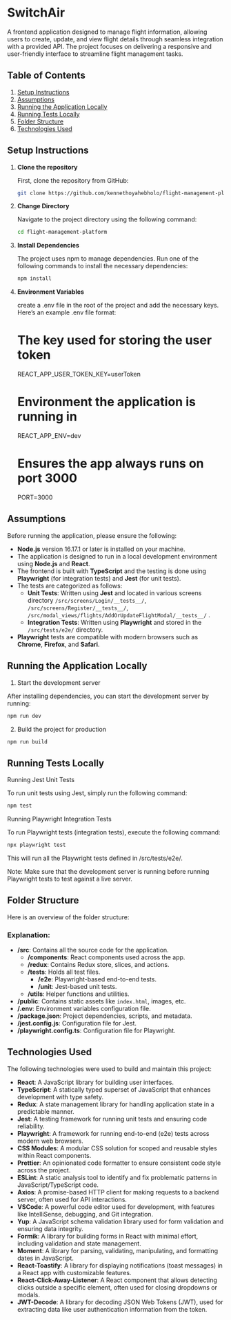 # SwitchAir

A frontend application designed to manage flight information, allowing users to create, update, and view flight details through seamless integration with a provided API. The project focuses on delivering a responsive and user-friendly interface to streamline flight management tasks.

## Table of Contents

1. [Setup Instructions](#setup-instructions)
2. [Assumptions](#assumptions)
3. [Running the Application Locally](#running-the-application-locally)
4. [Running Tests Locally](#running-tests-locally)
5. [Folder Structure](#folder-structure)
6. [Technologies Used](#technologies-used)

## Setup Instructions

1. **Clone the repository**

   First, clone the repository from GitHub:

   ```bash
   git clone https://github.com/kennethoyahebholo/flight-management-platform.git
   ```

2. **Change Directory**

   Navigate to the project directory using the following command:

   ```bash
   cd flight-management-platform
   ```

3. **Install Dependencies**

   The project uses npm to manage dependencies. Run one of the following commands to install the necessary dependencies:

   ```bash
   npm install
   ```

4. **Environment Variables**

   create a .env file in the root of the project and add the necessary keys. Here’s an example .env file format:

   # The key used for storing the user token

   REACT_APP_USER_TOKEN_KEY=userToken

   # Environment the application is running in

   REACT_APP_ENV=dev

   # Ensures the app always runs on port 3000

   PORT=3000

## Assumptions

Before running the application, please ensure the following:

- **Node.js** version 16.17.1 or later is installed on your machine.
- The application is designed to run in a local development environment using **Node.js** and **React**.
- The frontend is built with **TypeScript** and the testing is done using **Playwright** (for integration tests) and **Jest** (for unit tests).
- The tests are categorized as follows:
  - **Unit Tests**: Written using **Jest** and located in various screens directory `/src/screens/Login/__tests__/`, `/src/screens/Register/__tests__/`, `/src/modal_views/flights/AddOrUpdateFlightModal/__tests__/` .
  - **Integration Tests**: Written using **Playwright** and stored in the `/src/tests/e2e/` directory.
- **Playwright** tests are compatible with modern browsers such as **Chrome**, **Firefox**, and **Safari**.

## Running the Application Locally

1. Start the development server

After installing dependencies, you can start the development server by running:

```bash
npm run dev
```

2. Build the project for production

```bash
npm run build
```

## Running Tests Locally

Running Jest Unit Tests

To run unit tests using Jest, simply run the following command:

```bash
npm test
```

Running Playwright Integration Tests

To run Playwright tests (integration tests), execute the following command:

```bash
npx playwright test
```

This will run all the Playwright tests defined in /src/tests/e2e/.

Note: Make sure that the development server is running before running Playwright tests to test against a live server.

## Folder Structure

Here is an overview of the folder structure:

### Explanation:

- **/src**: Contains all the source code for the application.
  - **/components**: React components used across the app.
  - **/redux**: Contains Redux store, slices, and actions.
  - **/tests**: Holds all test files.
    - **/e2e**: Playwright-based end-to-end tests.
    - **/unit**: Jest-based unit tests.
  - **/utils**: Helper functions and utilities.
- **/public**: Contains static assets like `index.html`, images, etc.
- **/.env**: Environment variables configuration file.
- **/package.json**: Project dependencies, scripts, and metadata.
- **/jest.config.js**: Configuration file for Jest.
- **/playwright.config.ts**: Configuration file for Playwright.

## Technologies Used

The following technologies were used to build and maintain this project:

- **React**: A JavaScript library for building user interfaces.
- **TypeScript**: A statically typed superset of JavaScript that enhances development with type safety.
- **Redux**: A state management library for handling application state in a predictable manner.
- **Jest**: A testing framework for running unit tests and ensuring code reliability.
- **Playwright**: A framework for running end-to-end (e2e) tests across modern web browsers.
- **CSS Modules**: A modular CSS solution for scoped and reusable styles within React components.
- **Prettier**: An opinionated code formatter to ensure consistent code style across the project.
- **ESLint**: A static analysis tool to identify and fix problematic patterns in JavaScript/TypeScript code.
- **Axios**: A promise-based HTTP client for making requests to a backend server, often used for API interactions.
- **VSCode**: A powerful code editor used for development, with features like IntelliSense, debugging, and Git integration.
- **Yup**: A JavaScript schema validation library used for form validation and ensuring data integrity.
- **Formik**: A library for building forms in React with minimal effort, including validation and state management.
- **Moment**: A library for parsing, validating, manipulating, and formatting dates in JavaScript.
- **React-Toastify**: A library for displaying notifications (toast messages) in a React app with customizable features.
- **React-Click-Away-Listener**: A React component that allows detecting clicks outside a specific element, often used for closing dropdowns or modals.
- **JWT-Decode**: A library for decoding JSON Web Tokens (JWT), used for extracting data like user authentication information from the token.
